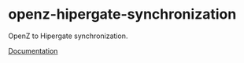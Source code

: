 openz-hipergate-synchronization
===============================
OpenZ to Hipergate synchronization.

[Documentation](https://cdn.rawgit.com/HAWAIHAWAI/openz-hipergate-synchronization/master/openz-hipergate-synchronization/doc/index.html)
